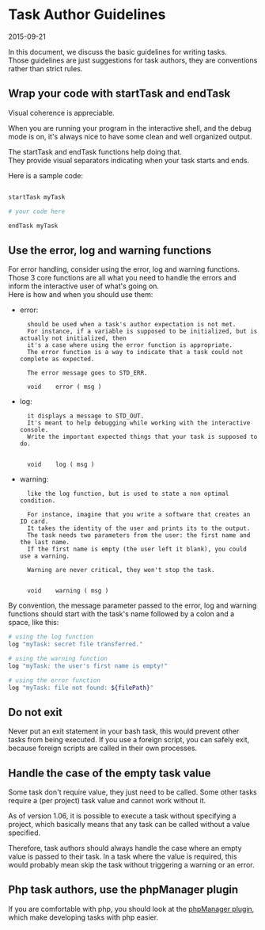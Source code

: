 Task Author Guidelines
===========================
2015-09-21




In this document, we discuss the basic guidelines for writing tasks.<br>
Those guidelines are just suggestions for task authors, they are conventions rather than strict rules.
 
 
 
 
Wrap your code with startTask and endTask
---------------------------------------------
 
Visual coherence is appreciable.

When you are running your program in the interactive shell, and the debug mode is on,
it's always nice to have some clean and well organized output.

The startTask and endTask functions help doing that.<br>
They provide visual separators indicating when your task starts and ends. 

Here is a sample code:

```bash

startTask myTask

# your code here

endTask myTask


```

 


Use the error, log and warning functions
---------------------------------------------

For error handling, consider using the error, log and warning functions.<br>
Those 3 core functions are all what you need to handle the errors and inform the interactive user of what's going on.<br>
Here is how and when you should use them:

- error:
   
        should be used when a task's author expectation is not met.
        For instance, if a variable is supposed to be initialized, but is actually not initialized, then
        it's a case where using the error function is appropriate.
        The error function is a way to indicate that a task could not complete as expected.
        
        The error message goes to STD_ERR.
        
        void    error ( msg )
        
        
        
- log:
   
        it displays a message to STD_OUT.
        It's meant to help debugging while working with the interactive console.
        Write the important expected things that your task is supposed to do.
        

        void    log ( msg )

- warning:
   
        like the log function, but is used to state a non optimal condition.
        
        For instance, imagine that you write a software that creates an ID card.
        It takes the identity of the user and prints its to the output.
        The task needs two parameters from the user: the first name and the last name.
        If the first name is empty (the user left it blank), you could use a warning.
        
        Warning are never critical, they won't stop the task.
        
        
        void    warning ( msg )
        

By convention, the message parameter passed to the error, log and warning functions should start with the task's name
followed by a colon and a space, like this:

```bash
# using the log function
log "myTask: secret file transferred."

# using the warning function
log "myTask: the user's first name is empty!"

# using the error function
log "myTask: file not found: ${filePath}"
```
        
        
        
        
Do not exit
------------------
        
Never put an exit statement in your bash task, this would prevent other tasks from being executed.
If you use a foreign script, you can safely exit, because foreign scripts are called in their own processes.





Handle the case of the empty task value
------------------------------------------

Some task don't require value, they just need to be called.
Some other tasks require a (per project) task value and cannot work without it.

As of version 1.06, it is possible to execute a task without specifying a project,
which basically means that any task can be called without a value specified.

Therefore, task authors should always handle the case where an empty value is passed to their task.
In a task where the value is required, this would probably mean skip the task without triggering a warning or an error.



Php task authors, use the phpManager plugin
------------------------------------------------

If you are comfortable with php, you should look at the 
[phpManager plugin](https://github.com/lingtalfi/bashmanager_plugin_phpmanager),
which make developing tasks with php easier.
        
                                        









